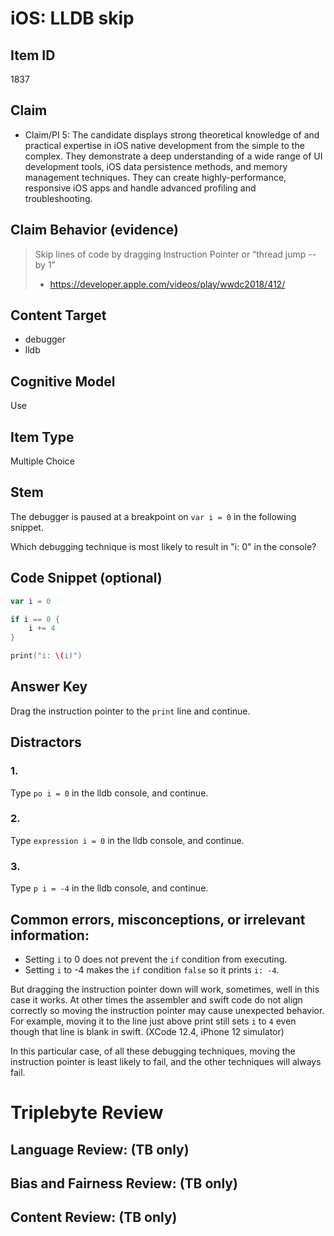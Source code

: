 # iOS: LLDB skip


## Item ID
1837

## Claim
-   Claim/PI 5: The candidate displays strong theoretical knowledge of and practical expertise in iOS native development from the simple to the complex. They demonstrate a deep understanding of a wide range of UI development tools, iOS data persistence methods, and memory management techniques. They can create highly-performance, responsive iOS apps and handle advanced profiling and troubleshooting.


## Claim Behavior (evidence)

> Skip lines of code by dragging Instruction Pointer or “thread jump --by 1”
> - https://developer.apple.com/videos/play/wwdc2018/412/

## Content Target
* debugger
* lldb


## Cognitive Model
Use


## Item Type
Multiple Choice


## Stem
The debugger is paused at a breakpoint on `var i = 0` in the following snippet.

Which debugging technique is most likely to result in "i: 0" in the console?


## Code Snippet (optional)
```swift
var i = 0

if i == 0 {
	i += 4
}

print("i: \(i)")
```


## Answer Key
Drag the instruction pointer to the `print` line and continue.


## Distractors
### 1.
Type `po i = 0` in the lldb console, and continue.


### 2.
Type `expression i = 0` in the lldb console, and continue.


### 3.
Type `p i = -4` in the lldb console, and continue.


## Common errors, misconceptions, or irrelevant information:
* Setting `i` to 0 does not prevent the `if` condition from executing.
* Setting `i` to -4 makes the `if` condition `false` so it prints `i: -4`.

But dragging the instruction pointer down will work, sometimes, well in this case it works.
At other times the assembler and swift code do not align correctly so moving the instruction pointer
may cause unexpected behavior.  For example, moving it to the line just above print still sets `i` to `4` even though that line is blank in swift.  (XCode 12.4, iPhone 12 simulator)

In this particular case, of all these debugging techniques, moving the instruction pointer is least likely to fail, and the other techniques will always fail.


# Triplebyte Review


## Language Review: (TB only)


## Bias and Fairness Review: (TB only)


## Content Review: (TB only)

